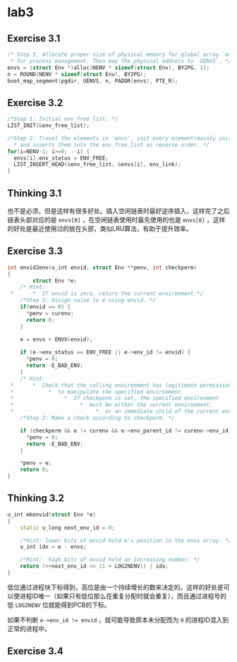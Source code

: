 # lab3

## Exercise 3.1
```c++
/* Step 3, Allocate proper size of physical memory for global array `envs`,
 * for process management. Then map the physical address to `UENVS`. */
envs = (struct Env *)alloc(NENV * sizeof(struct Env), BY2PG, 1);
n = ROUND(NENV * sizeof(struct Env), BY2PG);
boot_map_segment(pgdir, UENVS, n, PADDR(envs), PTE_R);
```

## Exercise 3.2
```c++
/*Step 1: Initial env_free_list. */
LIST_INIT(&env_free_list);

/*Step 2: Travel the elements in 'envs', init every element(mainly initial its status, mark it as free)
  * and inserts them into the env_free_list as reverse order. */
for(i=NENV-1; i>=0; --i) {
  envs[i].env_status = ENV_FREE;
  LIST_INSERT_HEAD(&env_free_list, &envs[i], env_link);
}
```

## Thinking 3.1
也不是必须，但是这样有很多好处。插入空闲链表时最好逆序插入，这样完了之后链表头部对应的是 `envs[0]` ，在空闲链表使用时最先使用的也是 `envs[0]` ，这样的好处是最近使用过的放在头部，类似LRU算法，有助于提升效率。

## Exercise 3.3
```c++
int envid2env(u_int envid, struct Env **penv, int checkperm)
{
        struct Env *e;
    /* Hint:
 *      *  If envid is zero, return the current environment.*/
    /*Step 1: Assign value to e using envid. */
    if(envid == 0) {
      *penv = curenv;
      return 0;
    }
    
    e = envs + ENVX(envid);

    if (e->env_status == ENV_FREE || e->env_id != envid) {
      *penv = 0;
      return -E_BAD_ENV;
    }
    /* Hint:
 *      *  Check that the calling environment has legitimate permissions
 *           *  to manipulate the specified environment.
 *                *  If checkperm is set, the specified environment
 *                     *  must be either the current environment.
 *                          *  or an immediate child of the current environment.If not, error! */
    /*Step 2: Make a check according to checkperm. */

    if (checkperm && e != curenv && e->env_parent_id != curenv->env_id) {
      *penv = 0;
      return -E_BAD_ENV;
    }

    *penv = e;
    return 0;
}
```

## Thinking 3.2
```c++
u_int mkenvid(struct Env *e)
{
	static u_long next_env_id = 0;

    /*Hint: lower bits of envid hold e's position in the envs array. */
	u_int idx = e - envs;

    /*Hint:  high bits of envid hold an increasing number. */
	return (++next_env_id << (1 + LOG2NENV)) | idx;
}
```
低位通过进程块下标得到，高位是由一个持续增长的数来决定的。这样的好处是可以使进程ID唯一（如果只有低位那么在重复分配时就会重复），而且通过进程号的低 `LOG2NENV` 位就能得到PCB的下标。

如果不判断 `e->env_id != envid` ，就可能导致原本未分配而为 `0` 的进程ID混入到正常的进程中。

## Exercise 3.4
